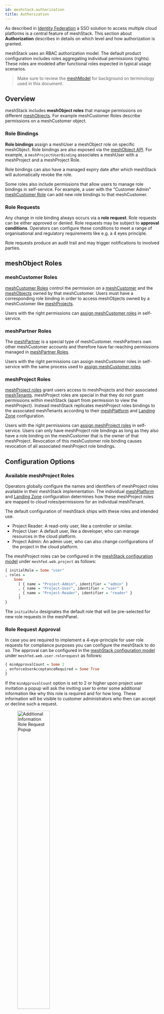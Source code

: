 ```yaml
---
id: meshstack.authorization
title: Authorization
---
```


As described in [Identity Federation](meshstack.identity-federation.md) a SSO solution to access multiple cloud platforms is a central feature of meshStack. This section about **Authorization** describes in details on which level and how authorization is granted.

meshStack uses an RBAC authorization model. The default product configuration includes roles aggregating individual permissions (rights). These roles are modeled after functional roles expected in typical usage scenarios.

> Make sure to review the [meshModel](meshcloud.index.md) for background on terminology used in this document.

## Overview

meshStack includes **meshObject roles** that manage permissions on different [meshObjects](meshcloud.index.md). For example meshCustomer Roles describe permissions on a meshCustomer object.

### Role Bindings

**Role bindings** assign a meshUser a meshObject role on specific meshObject. Role bindings are also exposed via the [meshObject API](meshstack.api.md#meshobject-api). For example, a `meshProjectUserBinding` associates a meshUser with a meshProject and a meshProject Role.

Role bindings can also have a managed expiry date after which meshStack will automatically revoke the role.

Some roles also include permissions that allow users to manage role bindings in self-service. For example, a user with the "Customer Admin" [meshCustomer Role](meshcloud.customer.md#meshCustomer-roles) can add new role bindings to that meshCustomer.

### Role Requests

Any change in role binding always occurs via a **role request**. Role requests can be either approved or denied. Role requests may be subject to **approval conditions**. Operators can configure these conditions to meet a range of organisational and regulatory requirements like e.g. a 4 eyes principle.

Role requests produce an audit trail and may trigger notifications to involved parties.

## meshObject Roles

### meshCustomer Roles

[meshCustomer Roles](meshcloud.customer.md#meshCustomer-roles) control the permission on a [meshCustomer](meshcloud.customer.md) and the [meshObjects](meshcloud.index.md) owned by that meshCustomer. Users must have a corresponding role binding in order to access meshObjects owned by a meshCustomer like [meshProjects](meshcloud.project.md).

Users with the right permissions can [assign meshCustomer roles](meshcloud.customer.md#assign-meshcustomer-roles) in self-service.

### meshPartner Roles

The [meshPartner](administration.index.md) is a special type of meshCustomer. meshPartners own other meshCustomer accounts and therefore have far-reaching permissions managed in [meshPartner Roles](administration.index.md).

Users with the right permissions can assign meshCustomer roles in self-service with the same process used to [assign meshCustomer roles](meshcloud.customer.md#assign-meshcustomer-roles).

### meshProject Roles

[meshProject roles](meshcloud.project.md#project-roles) grant users access to meshProjects and their associated [meshTenants](meshcloud.tenant.md). meshProject roles are special in that they do not grant permissions within meshStack (apart from permission to view the meshProject). Instead meshStack replicates meshProject roles bindings to the associated meshTenants according to their [meshPlatform](meshcloud.platform-location.md) and [Landing Zone](meshcloud.landing-zones.md) configuration.

Users with the right permissions can [assign meshProject roles](meshcloud.project.md#assign-user-to-a-meshproject) in self-service. Users can only have meshProject role bindings as long as they also have a role binding on the meshCustomer that is the owner of that meshProject. Revocation of this meshCustomer role binding causes revocation of all associated meshProject role bindings.

## Configuration Options

### Available meshProject Roles

Operators globally configure the names and identifiers of meshProject roles available in their meshStack implementation. The individual [meshPlatform](meshcloud.platform-location.md) and [Landing Zone](meshcloud.landing-zones.md) configuration determines how these meshProject roles are mapped to cloud roles/permissions for an individual meshTenant.

The default configuration of meshStack ships with these roles and intended use.

- Project Reader: A read-only user, like a controller or similar.
- Project User: A default user, like a developer, who can manage resources in the cloud platform.
- Project Admin: An admin user, who can also change configurations of the project in the cloud platform.

The meshProject roles can be configured in the [meshStack configuration model](meshstack.configuration.md) under `meshfed.web.project` as follows:

```haskell
{ initialRole = Some "user"
, roles =
    Some
      [ { name = "Project-Admin", identifier = "admin" }
      , { name = "Project-User", identifier = "user" }
      , { name = "Project-Reader", identifier = "reader" }
      ]
}
```

The `initialRole` designates the default role that will be pre-selected for new role requests in the meshPanel.

### Role Request Approval

In case you are required to implement a 4-eye-principle for user role requests for compliance purposes you can configure the meshStack to do so. The approval can be configured in the [meshStack configuration model](meshstack.configuration.md) under `meshfed.web.user.rolerequest` as follows:

```haskell
{ minApprovalCount = Some 2
, enforceUserAcceptanceRequired = Some True
}
```

If the `minApprovalCount` option is set to 2 or higher upon project user invitation a popup will ask the inviting user to enter some additional information like why this role is required and for how long. These information will be visible to customer administrators who then can accept or decline such a request.

<figure>
  <img src="assets/authorization.additional-role-info.png" style="width: 50%;" alt="Additional Information Role Request Popup">
  <figcaption>Popup requesting additional information for a project role request</figcaption>
</figure>

New project role requests must be approved before the binding is created. The customer admin making the role request registers an implict approval of the request. Each customer admin can only reqister a single approval for a role request. This ensures that a _different_ customer admin must register the 2nd approval before the binding is created.

Customer admins will be notified by email about pending approvals. The affected user is also informed via mail about approved or rejected role requests.

When any customer admin declines the role request, the role request is immediately cancelled.

> Note: When a customer has less customer admins than the requested `minApprovalCount`, role requests will get automatically approved when all customer admins have registered an approval. The meshPanel can be configured to display a warning in this case.

Its recommended to configure a warning to be shown to the user if this happens so another admin can be invited to the customer. To do so configure the [meshStack configuration model](meshstack.configuration.md) under `panel.mesh.dashboardNotification`:

```haskell
{ show4EyePrincipleWarning = Some True }
```

It's currently not possible to configure required approval for removal of role bindings.

### Authorization in Cloud Platforms

There are two different ways how to apply access rights to the Cloud Platforms. Some Platforms can use the rights that are set in the OIDC or SAML token provided by the [meshIdB](meshstack.identity-federation.md). However, not all cloud platforms support this approach. Therefore the second option is the [replication](./meshcloud.tenant.md) of authorization attributes during meshTenant replication.

> Please consult the documentation for the different cloud platforms for more details on the supported authorization mechanisms and their configuration.

#### meshIdB Authorization

In order to provide users access to their cloud resources, all relevant authorization information about a meshUser is stored in the corresponding meshIdB user. To provide the authorization information in the token, the request for the token must be scoped to a specific meshCustomer role. The tokens provided by Keycloak contain the scoped customer and the according meshCustomer role as well as information about the meshProjects the user has access to.

The following claims in the OIDC token represent this information and can be used by the cloud platforms to apply the access rights.

```json
{
  "MC_PROJECTS": [
    "project1-noadmin",
    "project2-noadmin"
  ],
  "MC_CUSTOMER": "my-customer",
  "MC_GROUPS": [
    "Customer Admin"
  ],
  "preferred_username": "user@meshcloud.io",
  "email": "user@meshcloud.io",
}
```

The `MC_PROJECTS` claim contains all projects the user has access to in the scoped meshCustomer. The `MC_GROUPS` also contain only the meshCustomer roles the user is assigned to in the current customer. This claim is currently defined as an array for future flexibility. Currently a user can only have one role assigned per meshCustomer.


#### Authorization via replication

For platforms that don't support the [Authorization via OIDC](#authorization-via-oidc), access rights are replicated during project replication. Cloud platforms provide their own ACL system and meshStack configures it as defined in the meshProject. E.g. this could be an assignment of certain roles for a certain project in the cloud platform.

## Service Users

[Service Users](meshcloud.service-user.md) are technical users, that can be created for individual meshTenants. They are local platform users and can therefore only be used to access a specific project in a specific cloud platform. The password of such a generated user is only downloaded once when a service user is created. meshStack does not store this password. It is the user’s responsibility to safely store it. If the password is somehow compromised, the service user can easily be deleted and replaced by a new service user.

A Service User can be created and deleted by all users assigned to the project. Information about the Service User creator is available in meshStack. The creator is responsible for the secure usage of this Service User.

## Role Revocation

User role revocation on [meshProject](meshcloud.project.md#unassign-user-from-a-meshproject) and [meshCustomer](meshcloud.customer.md#remove-users-from-a-meshcustomer) level allow Customer Admins to always limit access to the meshCustomer and meshProjects to the users that actually need access. Users who no longer should have access can easily be revoked access. Administrators also have the possibility to revoke roles for a user to all meshCustomers and meshProjects and deactivate this user completely in the complete meshStack via the [delete user](administration.users.md#delete-user) functionality.

Users who e.g. left the company, can automatically be revoked in meshStack as described [here](meshstack.user-revocation.md).
